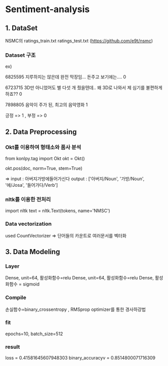 # Sentiment-analysis

## 1. DataSet 

NSMC의 ratings_train.txt ratings_test.txt (https://github.com/e9t/nsmc)

### Dataset 구조
ex)

6825595	지루하지는 않은데 완전 막장임... 돈주고 보기에는....	0

6723715	3D만 아니었어도 별 다섯 개 줬을텐데.. 왜 3D로 나와서 제 심기를 불편하게 하죠??	0

7898805	음악이 주가 된, 최고의 음악영화	1

긍정 => 1 , 부정 => 0

## 2. Data Preprocessing

### Okt를 이용하여 형태소와 품사 분석

from konlpy.tag import Okt 
okt = Okt()

okt.pos(doc, norm=True, stem=True)

=> input : 아버지가방에들어가신다
   output : ['아버지/Noun', '가방/Noun', '에/Josa', '들어가다/Verb']
   
### nltk를 이용한 전처리

import nltk
text = nltk.Text(tokens, name='NMSC')

### Data vectorization

used CountVectorizer
=> 단어들의 카운트로 여러문서를 벡터화

## 3. Data Modeling

### Layer

Dense, unit=64, 활성화함수=relu
Dense, unit=64, 활성화함수=relu
Dense, 활성화함수 = sigmoid

### Compile

손실함수=binary_crossentropy , RMSprop optimizer를 통한 경사하강법

### fit

epochs=10, batch_size=512

### result

loss = 0.41581645607948303
binary_accuracyv = 0.8514800071716309



